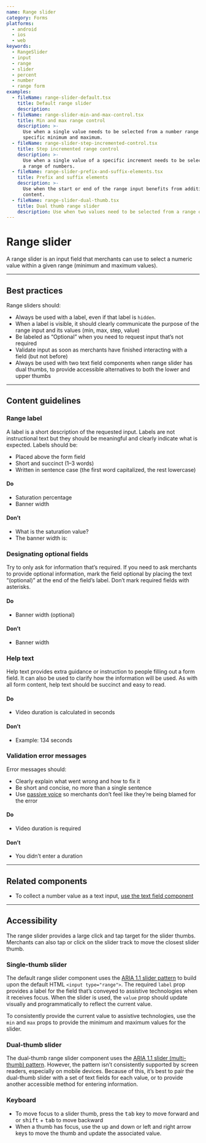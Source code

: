 ```yaml
---
name: Range slider
category: Forms
platforms:
  - android
  - ios
  - web
keywords:
  - RangeSlider
  - input
  - range
  - slider
  - percent
  - number
  - range form
examples:
  - fileName: range-slider-default.tsx
    title: Default range slider
    description:
  - fileName: range-slider-min-and-max-control.tsx
    title: Min and max range control
    description: >-
      Use when a single value needs to be selected from a number range with a
      specific minimum and maximum.
  - fileName: range-slider-step-incremented-control.tsx
    title: Step incremented range control
    description: >-
      Use when a single value of a specific increment needs to be selected from
      a range of numbers.
  - fileName: range-slider-prefix-and-suffix-elements.tsx
    title: Prefix and suffix elements
    description: >-
      Use when the start or end of the range input benefits from additional
      content.
  - fileName: range-slider-dual-thumb.tsx
    title: Dual thumb range slider
    description: Use when two values need to be selected from a range of numbers.
---
```


# Range slider

A range slider is an input field that merchants can use to select a numeric value within a given range (minimum and maximum values).

---

## Best practices

Range sliders should:

- Always be used with a label, even if that label is `hidden`.
- When a label is visible, it should clearly communicate the purpose of the range input and its values (min, max, step, value)
- Be labeled as “Optional” when you need to request input that’s not required
- Validate input as soon as merchants have finished interacting with a field (but not before)
- Always be used with two text field components when range slider has dual thumbs, to provide accessible alternatives to both the lower and upper thumbs

---

## Content guidelines

### Range label

A label is a short description of the requested input. Labels are not instructional text but they should be meaningful and clearly indicate what is expected. Labels should be:

- Placed above the form field
- Short and succinct (1–3 words)
- Written in sentence case (the first word capitalized, the rest lowercase)

<!-- usagelist -->

#### Do

- Saturation percentage
- Banner width

#### Don’t

- What is the saturation value?
- The banner width is:

<!-- end -->

### Designating optional fields

Try to only ask for information that’s required. If you need to ask merchants
to provide optional information, mark the field optional by placing the text “(optional)” at the end of the field’s label. Don’t mark required fields with asterisks.

<!-- usagelist -->

#### Do

- Banner width (optional)

#### Don’t

- Banner width

<!-- end -->

### Help text

Help text provides extra guidance or instruction to people filling out a form field. It can also be used to clarify how the information will be used. As with all form content, help text should be succinct and easy to read.

<!-- usagelist -->

#### Do

- Video duration is calculated in seconds

#### Don’t

- Example: 134 seconds

<!-- end -->

### Validation error messages

Error messages should:

- Clearly explain what went wrong and how to fix it
- Be short and concise, no more than a single sentence
- Use [passive voice](https://polaris.shopify.com/content/grammar-and-mechanics) so merchants don’t feel like they’re being blamed for the error

<!-- usagelist -->

#### Do

- Video duration is required

#### Don’t

- You didn’t enter a duration

<!-- end -->

---

## Related components

- To collect a number value as a text input, [use the text field component](https://polaris.shopify.com/components/text-field)

---

## Accessibility

The range slider provides a large click and tap target for the slider thumbs. Merchants can also tap or click on the slider track to move the closest slider thumb.

### Single-thumb slider

The default range slider component uses the [ARIA 1.1 slider pattern](https://www.w3.org/TR/wai-aria-practices-1.1/#slider) to build upon the default HTML `<input type="range">`. The required `label` prop provides a label for the field that’s conveyed to assistive technologies when it receives focus. When the slider is used, the `value` prop should update visually and programmatically to reflect the current value.

To consistently provide the current value to assistive technologies, use the `min` and `max` props to provide the minimum and maximum values for the slider.

### Dual-thumb slider

The dual-thumb range slider component uses the [ARIA 1.1 slider (multi-thumb) pattern](https://www.w3.org/TR/wai-aria-practices-1.1/#slidertwothumb). However, the pattern isn’t consistently supported by screen readers, especially on mobile devices. Because of this, it’s best to pair the dual-thumb slider with a set of text fields for each value, or to provide another accessible method for entering information.

### Keyboard

- To move focus to a slider thumb, press the <kbd>tab</kbd> key to move forward and or <kbd>shift</kbd> + <kbd>tab</kbd> to move backward
- When a thumb has focus, use the up and down or left and right arrow keys to move the thumb and update the associated value.
